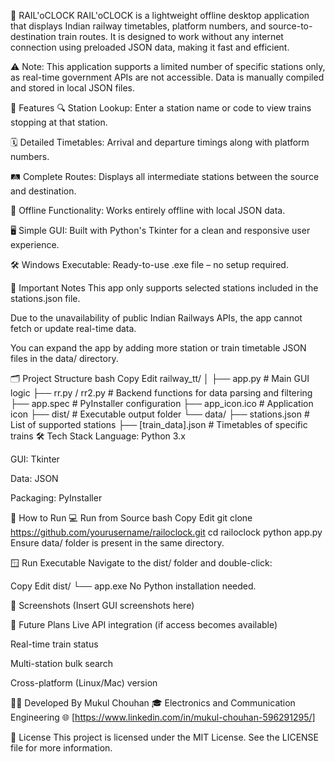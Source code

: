 🚆 RAIL'oCLOCK
RAIL'oCLOCK is a lightweight offline desktop application that displays Indian railway timetables, platform numbers, and source-to-destination train routes. It is designed to work without any internet connection using preloaded JSON data, making it fast and efficient.

⚠️ Note: This application supports a limited number of specific stations only, as real-time government APIs are not accessible. Data is manually compiled and stored in local JSON files.

🧠 Features
🔍 Station Lookup: Enter a station name or code to view trains stopping at that station.

🗓️ Detailed Timetables: Arrival and departure timings along with platform numbers.

🛤️ Complete Routes: Displays all intermediate stations between the source and destination.

📁 Offline Functionality: Works entirely offline with local JSON data.

🖥️ Simple GUI: Built with Python's Tkinter for a clean and responsive user experience.

🛠️ Windows Executable: Ready-to-use .exe file – no setup required.

📌 Important Notes
This app only supports selected stations included in the stations.json file.

Due to the unavailability of public Indian Railways APIs, the app cannot fetch or update real-time data.

You can expand the app by adding more station or train timetable JSON files in the data/ directory.

🗂️ Project Structure
bash
Copy
Edit
railway_tt/
│
├── app.py                # Main GUI logic
├── rr.py / rr2.py        # Backend functions for data parsing and filtering
├── app.spec              # PyInstaller configuration
├── app_icon.ico          # Application icon
├── dist/                 # Executable output folder
└── data/
    ├── stations.json     # List of supported stations
    ├── [train_data].json # Timetables of specific trains
🛠️ Tech Stack
Language: Python 3.x

GUI: Tkinter

Data: JSON

Packaging: PyInstaller

🚀 How to Run
💻 Run from Source
bash
Copy
Edit
git clone https://github.com/yourusername/railoclock.git
cd railoclock
python app.py
Ensure data/ folder is present in the same directory.

🪟 Run Executable
Navigate to the dist/ folder and double-click:

Copy
Edit
dist/
└── app.exe
No Python installation needed.

📸 Screenshots
(Insert GUI screenshots here)

🔮 Future Plans
Live API integration (if access becomes available)

Real-time train status

Multi-station bulk search

Cross-platform (Linux/Mac) version

👨‍💻 Developed By
Mukul Chouhan
🎓 Electronics and Communication Engineering
🌐 [https://www.linkedin.com/in/mukul-chouhan-596291295/] 

📄 License
This project is licensed under the MIT License.
See the LICENSE file for more information.




